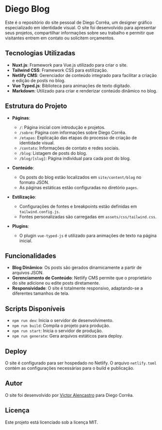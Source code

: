 # Diego Blog

Este é o repositório do site pessoal de Diego Corrêa, um designer gráfico especializado em identidade visual. O site foi desenvolvido para apresentar seus projetos, compartilhar informações sobre seu trabalho e permitir que visitantes entrem em contato ou solicitem orçamentos.

## Tecnologias Utilizadas

- **Nuxt.js**: Framework para Vue.js utilizado para criar o site.
- **Tailwind CSS**: Framework CSS para estilização.
- **Netlify CMS**: Gerenciador de conteúdo integrado para facilitar a criação e edição de posts no blog.
- **Vue Typed.js**: Biblioteca para animações de texto digitado.
- **Markdown**: Utilizado para criar e renderizar conteúdo dinâmico no blog.

## Estrutura do Projeto

- **Páginas**:
  - `/`: Página inicial com introdução e projetos.
  - `/sobre`: Página com informações sobre Diego Corrêa.
  - `/etapas`: Explicação das etapas do processo de criação de identidade visual.
  - `/contato`: Informações de contato e redes sociais.
  - `/blog`: Listagem de posts do blog.
  - `/blog/[slug]`: Página individual para cada post do blog.

- **Conteúdo**:
  - Os posts do blog estão localizados em `site/content/blog` no formato JSON.
  - As páginas estáticas estão configuradas no diretório `pages`.

- **Estilização**:
  - Configurações de fontes e breakpoints estão definidas em `tailwind.config.js`.
  - Fontes personalizadas são carregadas em `assets/css/tailwind.css`.

- **Plugins**:
  - O plugin `vue-typed-js` é utilizado para animações de texto na página inicial.

## Funcionalidades

- **Blog Dinâmico**: Os posts são gerados dinamicamente a partir de arquivos JSON.
- **Gerenciamento de Conteúdo**: Netlify CMS permite que o proprietário do site adicione ou edite posts diretamente.
- **Responsividade**: O site é totalmente responsivo, adaptando-se a diferentes tamanhos de tela.

## Scripts Disponíveis

- `npm run dev`: Inicia o servidor de desenvolvimento.
- `npm run build`: Compila o projeto para produção.
- `npm run start`: Inicia o servidor de produção.
- `npm run generate`: Gera arquivos estáticos para deploy.

## Deploy

O site é configurado para ser hospedado no Netlify. O arquivo `netlify.toml` contém as configurações necessárias para o build e publicação.

## Autor

O site foi desenvolvido por [Victor Alencastro](https://www.victorcode.dev) para Diego Corrêa.

## Licença

Este projeto está licenciado sob a licença MIT.